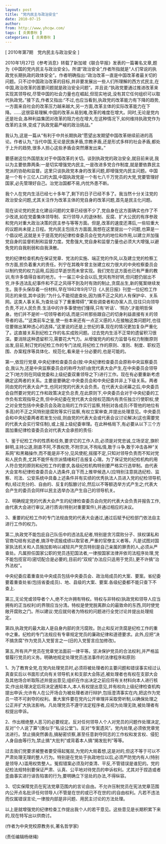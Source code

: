 ```yaml
---
layout: post
title: "党内民主与政治安全"
date: 2010-07-15
author: 
from: http://www.yhcqw.com/
tags: [ 炎黄春秋 ]
categories: [ 炎黄春秋 ]
---
```



[ 2010年第7期　党内民主与政治安全 ]


2010年1月27日《参考消息》转载了新加坡《联合早报》发表的一篇署名文章,题为《中国的党内民主与政治安全》。所谓“政治安全”,作者所指就是“人们常说的执政党长期执政的政体安全”。作者明确指出:“政治改革一直是中国改革者最关切的问题。只不过中国政治改革的目标,并非要发展出一些人们所理解的西方式民主,在中国,政治改革的首要问题就是政治安全问题”。并且说:“执政党要通过推进改革来实现其领导权,尽管中国的社会力量也在崛起,但现实地说,没有其它任何组织可以取代执政党。”接下去,作者又指出:“不过,也应当看到,执政党的改革能力有下降的趋势,一方面来自社会的改革压力越来越大,另一方面,改革主体的实际改革能力在下降。……这很容易理解,中国的改革从易到难,改革的难度在增大。同时,无论是党内还是社会,各种利益集团对改革的阻力也在增大,在这种情况下,如何维持执政党作为改革的主体,变成了执政党最严峻的政治挑战。”


我认为,这是一篇从“有利于中共长期执政”愿望出发期望中国改革继续前进的高论。作者认为,“当代中国,无论是民族矛盾,宗教矛盾,还是形式多样的社会矛盾,都处于上升的趋势,很多人担心这些矛盾会突然爆发出来。”


要感谢这位外国朋友对于中国改革的关切。谈到执政党的政治安全,就目前来说,我以为主要依靠两条:一是切实增强党内民主,一是改进多党合作制度,就是要依靠民主党派的协助和监督。这里只谈执政党本身的改革问题,即增强党内民主问题。中国是一个有十三亿人口的大国,中国执政党是一个有七八千万党员的大党,党要管理好国家,必先管理好自己。治党治国都不易,内忧外患不断。

我个人在党内生活已经七十多年了,剩下的日子已经不多了。我当然十分关注党的政治安全问题,尤其关注作为改革主体的党自身的改革问题,首先是民主化问题。


现在谈论党的民主化建设问题的文章已经很不少了,党自身在这方面确实也作了不少改进,如在党委集体领导制、实行领导人的退休制、反腐、扩大公民的有序参政和党内对重大政治决策的民主参与等等方面。但是,改革的速度还滞后,一些较重大的议题尚未提上日程。党内民主包括方方面面,我想在这里提出一个问题,也算是一个倡议吧,这就是关于提高党的纪律检查委员会在党内的地位和作用,以建立并加强党自身的监督机制和监督力度。党愈强大,党自身和监督力量也必须大大增强,以避免党的自我削弱和自我涣散。


党的纪律检查机构在保证党章、党法的实施、端正党的作风,以及建立党的检察工作方面,担负着重大的责任。列宁在其晚年曾主张建立权力很大的中央检察委员会以制约党的权力运用,后因过早逝世而未曾实现。我们党在这方面也已有严重的教训,有许多值得自省的地方。十一届三中全会以后,党风有所好转,但问题仍层出不穷,许多违法乱纪事件和不正之风得不到及时有效的制止,贪腐丛生,新的冤案继续发生。我手头保存着一份材料,早在1982年9月17日《人民日报》刊登一位纪检工作同志的来信,其中谈到:“为什么不能彻底查处,因为搞不正之风的人有保护伞、关系网。这类人事关系,为查处设下了重重障碍”,“某些调查者和办案人员,往往只向领导负责,不对人民负责.生活中的许多事使他们懂得,只有‘听话’、‘照办’,才能明哲保身。他们并不是听一切领导者的话,而是只听那些跟自己的切身利益直接有关的领导者的话。”“这类前车之鉴,使一些本来还有一点正义感的人在接触这类问题时,也往往要做出某种违心的选择。”这里说的还是上世纪的事,现在的情况更加复杂严重化了。这直接关系到纪检工作的名实成败问题。过去党内生活不正常的遗留积习很深。要消除这种遗留积习,需要花大气力。从增强党内的权力监督与权力制衡原则出发,目前,制订党的纪检工作的专门法规,将纪检工作的原则、准则、制度、职权范围、办案程序等具体化、规范化,看来是十分必要的,也是可能的。


第一,依现行党章,中央纪律检查委员会(按:中央纪律检查委员会原称中央监察委员会,我认为,还是中央监察委员会的称呼为好)由党代表大会产生,在中央委员会领导之下(地方则在同级党委和上级纪委双重领导之下)进行工作。现在有必要重新考虑确定这两者的关系。主要是要确定:中央委员会和中央纪委并非上下级关系。两者同由党的代表大会产生,也同对党的代表大会负责。在代表大会闭幕之后,中央委员会自然要对党的工作和政策决定负总责,在此原则下,中央委员会对于中央纪委的工作负有宏观指导之责,但中央纪委在党代表大会授权范围内有责任独立行使职权,使之对全党包括中央委员会及政治局的工作实行监察,特别对各成员(不管他的地位有多高)的不正之风特别是腐败等实行监察,有权立案审查,并提出处理意见。中央委员会和中央纪委两者若发生分歧,则由党的代表大会或代表会议讨论解决(这也需要党的代表大会实行常任制),或上报上级纪委审理。在此种格局下,有必要从以下三个方面加重纪律检查委员会对代表大会承担的责任:


1、鉴于纪检工作的性质和任务,要求它的工作人员,必须是对党忠诚,立场坚定,旗帜鲜明,主持公道,刚直不阿,不畏权势,不附宗派,不徇私情,敢于斗争,敢于冲击各种“关系网”和黑箱操作,而不能是非不分,见风使舵,摇摆不定,只知对领导负责而不知对党和人民负责,尤其不能怀有宗派情绪和打击报复心理。为了保证党的纪检机构的用人符合党的原则和纪检工作的要求,各级纪检机构特别要严格实行选举制。由代表大会宣布纪律检查委员会人选条件,自下而上推举候选人(应特别注意挑选纪检、监察、司法、公安系统中具备上述条件并有实绩的优秀执法人员进入党的纪检领导机构),经过充分的、自由的、反复的酝酿讨论,然后以不等额选举方式产生之;代表大会产生的委员会同样以民主选举办法产生自己的领导机关。

2、明确规定党的代表大会产生的纪律检查委员会向党的代表大会负责并报告工作,由代表大会进行审议,进行质询(特别对重要案件),并通过相应的决议。

3、重要的纪检工作的专门法规由党的代表大会通过,通过后赋予纪检部门依法自主进行工作的权力。


第二,执政党不能包庇自己队伍中的违法乱纪者,特别是贪污腐败分子、挟权谋私和官商勾结有劣迹者,搞浮夸谎报成绩以取官者,严重的官僚主义者等。凡是试图对国家执法机关和人员施加影响以减轻共产党员特别是自己亲属的罪责的人,必须从严查处。凡属担任国家公职的党员违犯国法者,一律按国家法律并依司法程序处理,党不能包揽官司(密切配合是必要的,目前的“双规”办法应只适用于党员),更不许搞“治外法权”。

中央纪委应着重查处中央成员包括中央委员会、政治局成员的大案、要案。省纪委要着重查处省(包括省委成员)、地、县级的大案、要案.各级纪委都不能只查下不查上.


第三,无论党或领导者个人,绝不允许拥有特权。特权与非特权(执政党和领导人应当拥有的正当权利)的界限应当分清。特权是使党脱离群众的最致命的东西,同时使党敞开腐败之门。所以建议:党应就何者为特权的问题进行全党讨论并提出处理规定。


第四,执政党的最大敌人是自身内部的贪污腐败。防止和反对贪腐是纪检工作的重中之重。纪检的专门法规应有专章规定党员的廉政纪律和道德要求。此外,应把“决不搞贪腐”作为党员入党誓言之一(旧的入党誓言应加修改)。

第五,所有共产党员在党章党法面前一律平等。坚决保护党员的合法权利,并严格监督履行党员的义务。明确地规定处理党员违法事件的法律程序和原则:


1、为了教育全党,在党内处理党员时,必须将被处理者的主要问题和错误事实经过认真查实后以书面形式向有关领导机关和支部大会陈述,被处理者也有权在支部大会及其他场合听取陈述并提出意见;组织在作出决定之前应将有关材料向本人进行核实;作出处理决定后将决定通知本人,本人有权提出意见,并有权向上级纪律检查机构提出申诉;允许有人在公开场合为被处理者进行辩护,包括澄清事实在内,把这作为党员一项不可剥夺的权利。重大案件要在党内公开审理并采取旁听制,以确保处理之公正并扩大执法影响。凡处理党员不遵守法定程序者,应视为处理无效,被处理者有权提出申诉。


2、作出根绝整人恶习的必要规定。反对任何领导人个人对党员的问题作处理决定,反对“个人说了算”(类似于“私设公堂”)。反对“专案遗风”。党内处理,必须依党章党法进行。禁止搞突然袭击,搞秘密侦察,甚至任意剥夺同志的工作权和发言权、侵犯人身自由等行为,禁止搞“大批判”或背着本人搞“揭发批判”等等。


过去我们党要求被整者要受得起冤屈,为党的大局着想,这是对的,但这不等于可以不严肃处理无理的整人行为。特别是在党处于执政地位以后,必须严防党内有人(特别是领导人)滥用权势整人。冤假错案必须及时查清、平反,不管错误是谁犯的。党的纪检法规特别要保证严肃、认真、公平地对待党员的申诉权利。尤其对于捏造或者歪曲事实进行诬告陷害的行为,要明确立下惩处的办法,不得纵容。


3、切实保障党员在宪法党章范围内的言论自由。不允许压制党员在宪法党章范围内公开点名批评任何领导人(不管是在世的或已不在世的)的自由权利。凡若不违法而仅属错误言论,一律按内部是非问题、用民主讨论的方法处理。

以上是就增强党的纪律检查工作提出我个人的若干意见。这些意见是长期积累下来的,现在特写出以供商讨。

(作者为中央党校原教务长,著名哲学家)

(责任编辑杨继绳)



